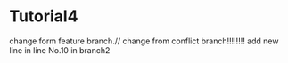 # Tutorial4

change form feature branch.//
change from conflict branch!!!!!!!!
add new line in line No.10 in branch2
